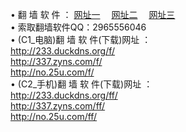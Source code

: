 &#8226; 翻 墙 软 件 ：
<a href="http://233.duckdns.org/f/" target="_blank">网址一</a>
　<a href="http://337.zyns.com/ff/" target="_blank">网址二</a>
　<a href="http://no.25u.com/f/" target="_blank">网址三</a>
　<br />
&#8226; 索取翻墙软件QQ：2965556046<br />
&#8226; (C1_电脑)翻 墙 软 件(下载)网址 ：<br />
<a href="http://233.duckdns.org/f/" target="_blank">http://233.duckdns.org/f/</a><br />
<a href="http://337.zyns.com/f/" target="_blank">http://337.zyns.com/f/</a><br />
<a href="http://no.25u.com/f/" target="_blank">http://no.25u.com/f/</a><br />
&#8226; (C2_手机)翻 墙 软 件(下载)网址 ：<br />
<a href="http://233.duckdns.org/ff/" target="_blank">http://233.duckdns.org/ff/</a><br />
<a href="http://337.zyns.com/ff/" target="_blank">http://337.zyns.com/ff/</a><br />
<a href="http://no.25u.com/ff/" target="_blank">http://no.25u.com/ff/ </a>
<br />

